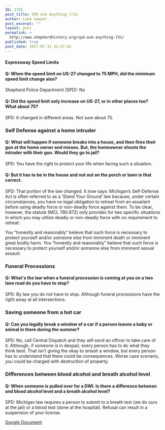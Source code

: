 ```yaml
---
ID: 2755
post_title: SPD Ask Anything 7/31
author: Luke Sawyer
post_excerpt: ""
layout: post
permalink: >
  http://www.shepherdhistory.org/spd-ask-anything-731/
published: true
post_date: 2017-07-31 22:37:01
---
```

<h4>Expressway Speed Limits</h4>
<h4>Q: When the speed limit on US-27 changed to 75 MPH, did the minimum speed limit change also?</h4>
Shepherd Police Department (SPD): No
<h4>Q: Did the speed limit only increase on US-27, or in other places too? What about 75?</h4>
SPD: It changed in different areas. Not sure about 75.
<h3>Self Defense against a home intruder</h3>
<h4>Q: What will happen if someone breaks into a house, and then fires their gun at the home owner and misses. But, the homeowner shoots the intruder with their gun. Would they go to jail?</h4>
SPD: You have the right to protect your life when facing such a situation.
<h4>Q: But it has to be in the house and not out on the porch or lawn is that correct.</h4>
SPD: That portion of the law changed. It now says: Michigan’s Self-Defense Act is often referred to as a ‘Stand Your Ground’ law because, under certain circumstances, you have no legal obligation to retreat from an assailant before using deadly force or non-deadly force against them. To be clear, however, the statute (MCL 780.972) only provides for two specific situations in which you may utilize deadly or non-deadly force with no requirement to retreat:

You “honestly and reasonably” believe that such force is necessary to protect yourself and/or someone else from imminent death or imminent great bodily harm.
You “honestly and reasonably” believe that such force is necessary to protect yourself and/or someone else from imminent sexual assault.
<h3>Funeral Processions</h3>
<h4>Q: What's the law when a funeral procession is coming at you on a two lane road do you have to stop?</h4>
SPD: By law you do not have to stop. Although funeral processions have the right away at all intersections.
<h3>Saving someone from a hot car</h3>
<h4>Q: Can you legally break a window of a car if a person leaves a baby or animal in there during the summer?</h4>
SPD: No, call Central Dispatch and they will send an officer to take care of it. Although, if someone is in despair, every person has to do what they think best. That isn’t giving the okay to smash a window, but every person has to understand that there could be consequences. Worse case scenario, you could be charged with destruction of property.
<h3>Differences between blood alcohol and breath alcohol level</h3>
<h4>Q: When someone is pulled over for a DWI. Is there a difference between and blood alcohol level and a breath alcohol level?</h4>
SPD: Michigan law requires a person to submit to a breath test (we do ours at the jail) or a blood test (done at the hospital). Refusal can result in a suspension of your license.

<a href="https://docs.google.com/document/d/1bQcZ8MjM9lMCR6EhKmX1zAHqj8foXQEj2BxDAkNwwJw/edit?usp=sharing">Google Document</a>